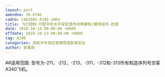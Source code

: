 ```yaml
---
layout: post
amendno: 39-6786
cadno: CAD2002-A340-10R4
title: 飞行控制-可配平的水平安定面作动筒螺栓/螺母组件-检查
date: 2010-10-14 00:00:00 +0800
effdate: 2010-10-13 00:00:00 +0800
tag: A340
categories: 民航华东地区管理局适航审定处
author: 郭勇刚
---
```


##适用范围:
型号为-211，-212，-213，-311，-312和-313所有制造序列号空客A340飞机。

